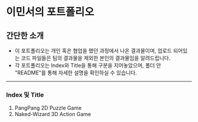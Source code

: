 # 이민서의 포트폴리오
## 간단한 소개
* 이 포트폴리오는 개인 혹은 협업을 했던 과정에서 나온 결과물이며, 업로드 되어있는 코드 파일들은 팀의 결과물을 제외한 본인의 결과물임을 알려드립니다.
* 각 포트폴리오는 Index와 Title을 통해 구분을 지어놓았으며, 폴더 안 "README"를 통해 자세한 설명을 확인하실 수 있습니다.
---
### Index 및 Title
1. PangPang 2D Puzzle Game
2. Naked-Wizard 3D Action Game
